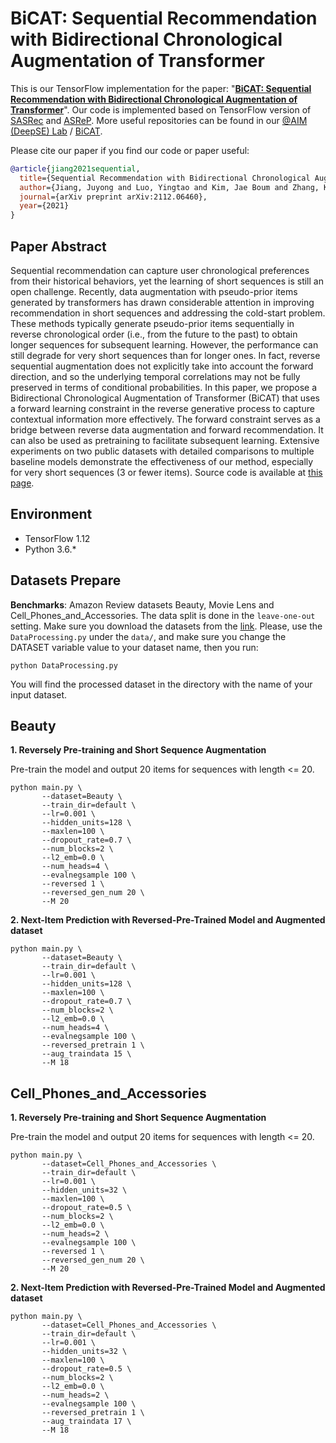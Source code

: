 # BiCAT: Sequential Recommendation with Bidirectional Chronological Augmentation of Transformer
This is our TensorFlow implementation for the paper: "**[BiCAT: Sequential Recommendation with Bidirectional Chronological Augmentation of Transformer](https://arxiv.org/abs/2112.06460)**".
Our code is implemented based on TensorFlow version of [SASRec](https://github.com/kang205/SASRec) and [ASReP](https://github.com/DyGRec/ASReP). More useful repositories can be found in our [@AIM (DeepSE) Lab](https://github.com/AIM-SE) / [BiCAT](https://github.com/AIM-SE/BiCAT).

Please cite our paper if you find our code or paper useful:
```bibtex
@article{jiang2021sequential,
  title={Sequential Recommendation with Bidirectional Chronological Augmentation of Transformer},
  author={Jiang, Juyong and Luo, Yingtao and Kim, Jae Boum and Zhang, Kai and Kim, Sunghun},
  journal={arXiv preprint arXiv:2112.06460},
  year={2021}
}
```

## Paper Abstract
Sequential recommendation can capture user chronological preferences from their historical behaviors, yet the learning of short sequences is still an open challenge. Recently, data augmentation with pseudo-prior items generated by transformers has drawn considerable attention in improving recommendation in short sequences and addressing the cold-start problem. These methods typically generate pseudo-prior items sequentially in reverse chronological order (i.e., from the future to the past) to obtain longer sequences for subsequent learning. However, the performance can still degrade for very short sequences than for longer ones. In fact, reverse sequential augmentation does not explicitly take into account the forward direction, and so the underlying temporal correlations may not be fully preserved in terms of conditional probabilities. In this paper, we propose a Bidirectional Chronological Augmentation of Transformer (BiCAT) that uses a forward learning constraint in the reverse generative process to capture contextual information more effectively. The forward constraint serves as a bridge between reverse data augmentation and forward recommendation. It can also be used as pretraining to facilitate subsequent learning. Extensive experiments on two public datasets with detailed comparisons to multiple baseline models demonstrate the effectiveness of our method, especially for very short sequences (3 or fewer items). Source code is available at [this page](https://github.com/juyongjiang/BiCAT). 

## Environment
* TensorFlow 1.12
* Python 3.6.*

## Datasets Prepare
**Benchmarks**: Amazon Review datasets Beauty, Movie Lens and Cell_Phones_and_Accessories. 
The data split is done in the `leave-one-out` setting. Make sure you download the datasets from the [link](https://jmcauley.ucsd.edu/data/amazon/). Please, use the `DataProcessing.py` under the `data/`, and make sure you change the DATASET variable value to your dataset name, then you run:

```
python DataProcessing.py
```

You will find the processed dataset in the directory with the name of your input dataset.

## Beauty
**1. Reversely Pre-training and Short Sequence Augmentation**

Pre-train the model and output 20 items for sequences with length <= 20.

```
python main.py \
       --dataset=Beauty \
       --train_dir=default \
       --lr=0.001 \
       --hidden_units=128 \
       --maxlen=100 \
       --dropout_rate=0.7 \
       --num_blocks=2 \
       --l2_emb=0.0 \
       --num_heads=4 \
       --evalnegsample 100 \
       --reversed 1 \
       --reversed_gen_num 20 \
       --M 20
```
**2. Next-Item Prediction with Reversed-Pre-Trained Model and Augmented dataset**

```
python main.py \
       --dataset=Beauty \
       --train_dir=default \
       --lr=0.001 \
       --hidden_units=128 \
       --maxlen=100 \
       --dropout_rate=0.7 \
       --num_blocks=2 \
       --l2_emb=0.0 \
       --num_heads=4 \
       --evalnegsample 100 \
       --reversed_pretrain 1 \
       --aug_traindata 15 \
       --M 18
```

## Cell_Phones_and_Accessories
**1. Reversely Pre-training and Short Sequence Augmentation**

Pre-train the model and output 20 items for sequences with length <= 20.

```
python main.py \
       --dataset=Cell_Phones_and_Accessories \
       --train_dir=default \
       --lr=0.001 \
       --hidden_units=32 \
       --maxlen=100 \
       --dropout_rate=0.5 \
       --num_blocks=2 \
       --l2_emb=0.0 \
       --num_heads=2 \
       --evalnegsample 100 \
       --reversed 1 \
       --reversed_gen_num 20 \
       --M 20

```
**2. Next-Item Prediction with Reversed-Pre-Trained Model and Augmented dataset**

```
python main.py \
       --dataset=Cell_Phones_and_Accessories \
       --train_dir=default \
       --lr=0.001 \
       --hidden_units=32 \
       --maxlen=100 \
       --dropout_rate=0.5 \
       --num_blocks=2 \
       --l2_emb=0.0 \
       --num_heads=2 \
       --evalnegsample 100 \
       --reversed_pretrain 1 \ 
       --aug_traindata 17 \
       --M 18
```